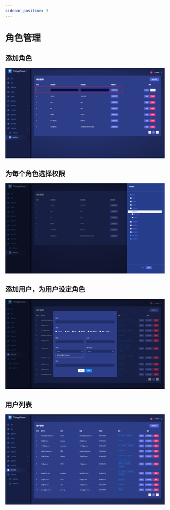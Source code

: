 ```yaml
---
sidebar_position: 3
---
```


# 角色管理

## 添加角色
![添加角色](/img/addRole.png)


## 为每个角色选择权限
![为角色选择权限](/img/userRole.png)

## 添加用户，为用户设定角色

![添加用户](/img/addUserForm.png)

## 用户列表

![用户列表](/img/userList.png)

